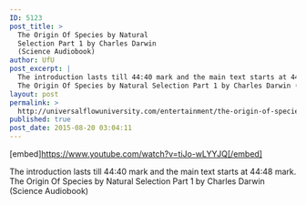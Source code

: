 ```yaml
---
ID: 5123
post_title: >
  The Origin Of Species by Natural
  Selection Part 1 by Charles Darwin
  (Science Audiobook)
author: UfU
post_excerpt: |
  The introduction lasts till 44:40 mark and the main text starts at 44:48 mark.
  The Origin Of Species by Natural Selection Part 1 by Charles Darwin (Science Audiobook)
layout: post
permalink: >
  http://universalflowuniversity.com/entertainment/the-origin-of-species-by-natural-selection-part-1-by-charles-darwin-science-audiobook/
published: true
post_date: 2015-08-20 03:04:11
---
```

[embed]https://www.youtube.com/watch?v=tiJo-wLYYJQ[/embed]<br>
<p>The introduction lasts till 44:40 mark and the main text starts at 44:48 mark.
The Origin Of Species by Natural Selection Part 1 by Charles Darwin (Science Audiobook)</p>